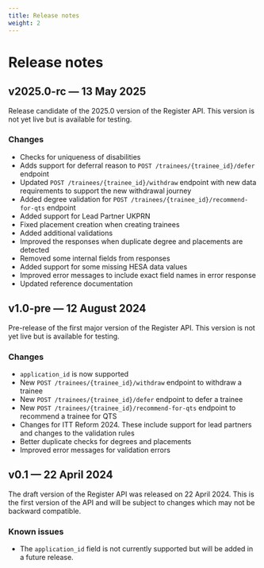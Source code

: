 ```yaml
---
title: Release notes
weight: 2
---
```


# Release notes

## v2025.0-rc — 13 May 2025

Release candidate of the 2025.0 version of the Register API. This version is not
yet live but is available for testing.

### Changes

* Checks for uniqueness of disabilities
* Adds support for deferral reason to `POST /trainees/{trainee_id}/defer` endpoint
* Updated `POST /trainees/{trainee_id}/withdraw` endpoint with new data requirements to support the new withdrawal journey
* Added degree validation for `POST /trainees/{trainee_id}/recommend-for-qts` endpoint
* Added support for Lead Partner UKPRN
* Fixed placement creation when creating trainees
* Added additional validations
* Improved the responses when duplicate degree and placements are detected
* Removed some internal fields from responses
* Added support for some missing HESA data values
* Improved error messages to include exact field names in error response
* Updated reference documentation

## v1.0-pre — 12 August 2024

Pre-release of the first major version of the Register API. This version is not
yet live but is available for testing.

### Changes

* `application_id` is now supported
* New `POST /trainees/{trainee_id}/withdraw` endpoint to withdraw a trainee
* New `POST /trainees/{trainee_id}/defer` endpoint to defer a trainee
* New `POST /trainees/{trainee_id}/recommend-for-qts` endpoint to recommend a trainee for QTS
* Changes for ITT Reform 2024. These include support for lead partners and changes to the validation rules
* Better duplicate checks for degrees and placements
* Improved error messages for validation errors

## v0.1 — 22 April 2024

The draft version of the Register API was released on 22 April 2024. This is the first version of the API and will be subject to changes which may not be backward compatible.

### Known issues

* The `application_id` field is not currently supported but will be added in a future release.
